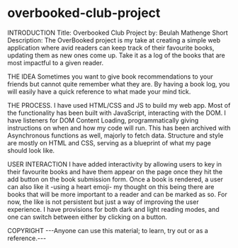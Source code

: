 # overbooked-club-project

INTRODUCTION
Title: Overbooked Club
Project by: Beulah Mathenge
Short Description: The OverBooked project is my take at creating a simple web application where avid readers can keep track of their favourite books, updating them as new ones come up. Take it as a log of the books that are most impactful to a given reader.
 
THE IDEA
Sometimes you want to give book recommendations to your friends but cannot quite remember what they are.
By having a book log, you will easily have a quick reference to what made your mind tick.
 
THE PROCESS.
I have used HTML/CSS and JS to build my web app. Most of the functionality has been built with JavaScript, interacting with the DOM.
I have listeners for DOM Content Loading, programmatically giving instructions on when and how my code will run. This has been archived with Asynchronous functions as well, majorly to fetch data.
Structure and style are mostly on HTML and CSS, serving as a blueprint of what my page should look like.
 
USER INTERACTION
I have added interactivity by allowing users to key in their favourite books and have them appear on the page once they hit the add button on the book submission form.
Once a book is rendered, a user can also like it -using a heart emoji- my thought on this being there are books that will be more important to a reader and can be marked as so. For now, the like is not persistent but just a way of improving the user experience.
I have provisions for both dark and light reading modes, and one can switch between either by clicking on a button.
 
COPYRIGHT
---Anyone can use this material; to learn, try out or as a reference.---

